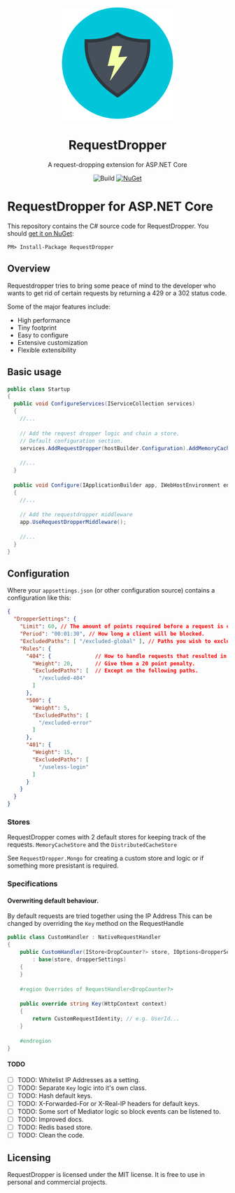 <div align="center">

![Icon](images/icon.png)
# RequestDropper
A request-dropping extension for ASP.NET Core
    
![Build](https://img.shields.io/github/workflow/status/Skamiplan/RequestDropper/Build)
[![NuGet](https://img.shields.io/nuget/v/RequestDropper.svg)](https://www.nuget.org/packages/RequestDropper/)
</div>

# RequestDropper for ASP.NET Core
This repository contains the C# source code for RequestDropper. You should [get it on NuGet](https://www.nuget.org/packages/RequestDropper/):

    PM> Install-Package RequestDropper

## Overview
Requestdropper tries to bring some peace of mind to the developer who wants to get rid of certain requests by returning a 429 or a 302 status code.

Some of the major features include:
- High performance
- Tiny footprint
- Easy to configure
- Extensive customization
- Flexible extensibility

## Basic usage

```C#
public class Startup
{
  public void ConfigureServices(IServiceCollection services)
  {
    //...

    // Add the request dropper logic and chain a store.
    // Default configuration section.
    services.AddRequestDropper(hostBuilder.Configuration).AddMemoryCacheStore();

    //...
  }
  
  public void Configure(IApplicationBuilder app, IWebHostEnvironment env)
  {
    //...
    
    // Add the requestdropper middleware 
    app.UseRequestDropperMiddleware(); 
    
    //...
  }
}
```

## Configuration

Where your `appsettings.json` (or other configuration source) contains a configuration like this:
```json
{
  "DropperSettings": {
    "Limit": 60, // The amount of points required before a request is dropped.
    "Period": "00:01:30", // How long a client will be blocked.
    "ExcludedPaths": [ "/excluded-global" ], // Paths you wish to exclude from being handled by the request dropper middleware.
    "Rules": {
      "404": {              // How to handle requests that resulted in a 404 status code.
        "Weight": 20,       // Give them a 20 point penalty.
        "ExcludedPaths": [  // Except on the following paths.
          "/excluded-404" 
        ]
      },
      "500": {
        "Weight": 5,
        "ExcludedPaths": [
          "/excluded-error"
        ]
      },
      "401": {
        "Weight": 15,
        "ExcludedPaths": [
          "/useless-login"
        ]
      }      
    }
  }
}
```

### Stores

RequestDropper comes with 2 default stores for keeping track of the requests.
`MemoryCacheStore` and the `DistributedCacheStore`

See `RequestDropper.Mongo` for creating a custom store and logic or if something more presistant is required.

### Specifications

#### Overwriting default behaviour.
By default requests are tried together using the IP Address
This can be changed by overriding the `Key` method on the RequestHandle

```C#
public class CustomHandler : NativeRequestHandler
{
    public CustomHandler(IStore<DropCounter?> store, IOptions<DropperSettings> dropperSettings)
        : base(store, dropperSettings)
    {
    }

    #region Overrides of RequestHandler<DropCounter?>

    public override string Key(HttpContext context)
    {
        return CustomRequestIdentity; // e.g. UserId...
    }

    #endregion
}
```
#### TODO

- [ ] TODO: Whitelist IP Addresses as a setting.
- [ ] TODO: Separate `Key` logic into it's own class.
- [ ] TODO: Hash default keys.
- [ ] TODO: X-Forwarded-For or X-Real-IP headers for default keys.
- [ ] TODO: Some sort of Mediator logic so block events can be listened to.
- [ ] TODO: Improved docs.
- [ ] TODO: Redis based store.
- [ ] TODO: Clean the code.

## Licensing

RequestDropper is licensed under the MIT license. It is free to use in personal and commercial projects.
